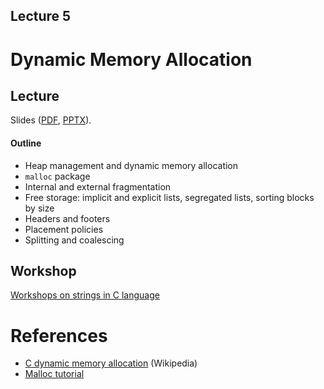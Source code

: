 Lecture 5
---

# Dynamic Memory Allocation

## Lecture

Slides ([PDF](OS_Lecture_05.pdf), [PPTX](OS_Lecture_05.pptx)).

#### Outline

* Heap management and dynamic memory allocation
* `malloc` package
* Internal and external fragmentation
* Free storage: implicit and explicit lists, segregated lists, sorting blocks by size
* Headers and footers
* Placement policies
* Splitting and coalescing

## Workshop

[Workshops on strings in C language](strings/workshop.md)

# References

* [C dynamic memory allocation](https://en.wikipedia.org/wiki/C_dynamic_memory_allocation) (Wikipedia)
* [Malloc tutorial](https://danluu.com/malloc-tutorial/)
